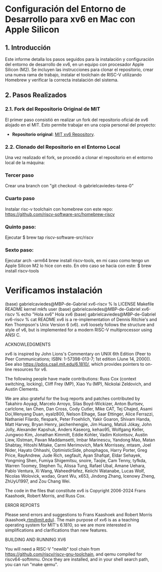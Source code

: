 # Configuración del Entorno de Desarrollo para xv6 en Mac con Apple Silicon

## 1. Introducción

Este informe detalla los pasos seguidos para la instalación y configuración del entorno de desarrollo de xv6, en un equipo con procesador Apple Silicon (M2). Se incluyen las instrucciones para clonar el repositorio, crear una nueva rama de trabajo, instalar el toolchain de RISC-V utilizando Homebrew y verificar la correcta instalación del sistema.

## 2. Pasos Realizados

### 2.1. Fork del Repositorio Original de MIT

El primer paso consistió en realizar un fork del repositorio oficial de xv6 alojado en el MIT. Esto permite trabajar en una copia personal del proyecto:

- **Repositorio original**: [MIT xv6 Repository](https://github.com/mit-pdos/xv6-riscv).


### 2.2. Clonado del Repositorio en el Entorno Local

Una vez realizado el fork, se procedió a clonar el repositorio en el entorno local de la máquina:

### Tercer paso 
Crear una branch con "git checkout -b gabrielcaviedes-tarea-0"

### Cuarto paso
Instalar risc-v toolchain con homebrew con este repo: https://github.com/riscv-software-src/homebrew-riscv

### Quinto paso:
Ejecutar $ brew tap riscv-software-src/riscv

### Sexto paso: 
Ejecutar arch -arm64 brew install riscv-tools, en mi caso como tengo un Apple Silicon M2 lo hice con esto. En otro caso se hacía con este: $ brew install riscv-tools

# Verificamos instalación

(base) gabrielcaviedes@MBP-de-Gabriel xv6-riscv % ls
LICENSE         Makefile        README          kernel          mkfs            user
(base) gabrielcaviedes@MBP-de-Gabriel xv6-riscv % echo "Hola xv6" 
Hola xv6
(base) gabrielcaviedes@MBP-de-Gabriel xv6-riscv % cat README
xv6 is a re-implementation of Dennis Ritchie's and Ken Thompson's Unix
Version 6 (v6).  xv6 loosely follows the structure and style of v6,
but is implemented for a modern RISC-V multiprocessor using ANSI C.

ACKNOWLEDGMENTS

xv6 is inspired by John Lions's Commentary on UNIX 6th Edition (Peer
to Peer Communications; ISBN: 1-57398-013-7; 1st edition (June 14,
2000)).  See also https://pdos.csail.mit.edu/6.1810/, which provides
pointers to on-line resources for v6.

The following people have made contributions: Russ Cox (context switching,
locking), Cliff Frey (MP), Xiao Yu (MP), Nickolai Zeldovich, and Austin
Clements.

We are also grateful for the bug reports and patches contributed by
Takahiro Aoyagi, Marcelo Arroyo, Silas Boyd-Wickizer, Anton Burtsev,
carlclone, Ian Chen, Dan Cross, Cody Cutler, Mike CAT, Tej Chajed,
Asami Doi,Wenyang Duan, eyalz800, Nelson Elhage, Saar Ettinger, Alice
Ferrazzi, Nathaniel Filardo, flespark, Peter Froehlich, Yakir Goaron,
Shivam Handa, Matt Harvey, Bryan Henry, jaichenhengjie, Jim Huang,
Matúš Jókay, John Jolly, Alexander Kapshuk, Anders Kaseorg, kehao95,
Wolfgang Keller, Jungwoo Kim, Jonathan Kimmitt, Eddie Kohler, Vadim
Kolontsov, Austin Liew, l0stman, Pavan Maddamsetti, Imbar Marinescu,
Yandong Mao, Matan Shabtay, Hitoshi Mitake, Carmi Merimovich, Mark
Morrissey, mtasm, Joel Nider, Hayato Ohhashi, OptimisticSide,
phosphagos, Harry Porter, Greg Price, RayAndrew, Jude Rich, segfault,
Ayan Shafqat, Eldar Sehayek, Yongming Shen, Fumiya Shigemitsu, snoire,
Taojie, Cam Tenny, tyfkda, Warren Toomey, Stephen Tu, Alissa Tung,
Rafael Ubal, Amane Uehara, Pablo Ventura, Xi Wang, WaheedHafez,
Keiichi Watanabe, Lucas Wolf, Nicolas Wolovick, wxdao, Grant Wu, x653,
Jindong Zhang, Icenowy Zheng, ZhUyU1997, and Zou Chang Wei.

The code in the files that constitute xv6 is
Copyright 2006-2024 Frans Kaashoek, Robert Morris, and Russ Cox.

ERROR REPORTS

Please send errors and suggestions to Frans Kaashoek and Robert Morris
(kaashoek,rtm@mit.edu).  The main purpose of xv6 is as a teaching
operating system for MIT's 6.1810, so we are more interested in
simplifications and clarifications than new features.

BUILDING AND RUNNING XV6

You will need a RISC-V "newlib" tool chain from
https://github.com/riscv/riscv-gnu-toolchain, and qemu compiled for
riscv64-softmmu.  Once they are installed, and in your shell
search path, you can run "make qemu".
